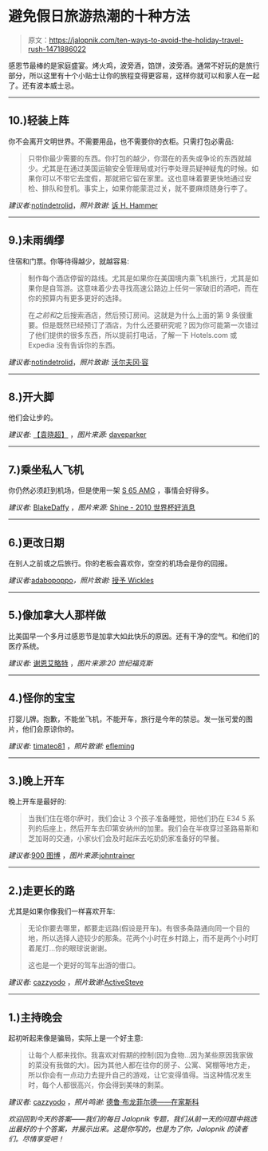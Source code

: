 # 避免假日旅游热潮的十种方法

> 原文：<https://jalopnik.com/ten-ways-to-avoid-the-holiday-travel-rush-1471886022>

感恩节最棒的是家庭盛宴。烤火鸡，波旁酒，馅饼，波旁酒。通常不好玩的是旅行部分，所以这里有十个小贴士让你的旅程变得更容易，这样你就可以和家人在一起了。还有波本威士忌。



* * *

## 10.)轻装上阵

你不会离开文明世界。不需要用品，也不需要你的衣柜。只需打包必需品:

> 只带你最少需要的东西。你打包的越少，你潜在的丢失或争论的东西就越少。尤其是在通过美国运输安全管理局或对行李处理员疑神疑鬼的时候。如果你可以不带它去度假，那就把它留在家里。这也意味着要更快地通过安检、排队和登机。事实上，如果你能蒙混过关，就不要麻烦随身行李了。

*建议者:*[notindetrolid](https://jalopnik.com/1471240943)，*照片致谢:* [诉 H. Hammer](http://www.flickr.com/photos/vhhammer/3200380028/sizes/l/)

* * *

## 9.)未雨绸缪

住宿和门票。你等待得越少，就越容易:

> 制作每个酒店停留的路线。尤其是如果你在美国境内乘飞机旅行，尤其是如果你是自驾游。这意味着少去寻找高速公路边上任何一家破旧的酒吧，而在你的预算内有更多更好的选择。
> 
> 在*之前和*之后搜索酒店，然后预订房间。这就是为什么上面的第 9 条很重要。但是既然已经预订了酒店，为什么还要研究呢？因为你可能第一次错过了他们提供的很多东西，所以提前打电话，了解一下 Hotels.com 或 Expedia 没有告诉你的东西。

*建议者:*[notindetrolid](https://jalopnik.com/1471240943)，*照片致谢:* [沃尔夫冈·容](http://www.flickr.com/photos/wolfgangjung/6998797226/sizes/l/)

* * *

## 8.)开大脚

他们会让步的。

*建议者:* [【袁晓超】](https://jalopnik.com/1471175087) ，*图片来源:* [daveparker](http://www.flickr.com/photos/daveparker/6804129134/sizes/l/)

* * *

## 7.)乘坐私人飞机

你仍然必须赶到机场，但是使用一架 [S 65 AMG](https://jalopnik.com/2014-mercedes-benz-s-65-amg-everything-plus-more-of-ev-1460736128) ，事情会好得多。

*建议者:* [BlakeDaffy](https://jalopnik.com/1471161728) ，*图片来源:* [Shine - 2010 世界杯好消息](http://www.flickr.com/photos/shine2010/)

* * *

## 6.)更改日期

在别人之前或之后旅行。你的老板会喜欢你，空空的机场会是你的回报。

*建议者:*[adabopoppo](https://jalopnik.com/1471163398)*，照片致谢:* [授予 Wickles](http://www.flickr.com/photos/grantwickes/7707335298/sizes/l/)

* * *

## 5.)像加拿大人那样做

比美国早一个多月过感恩节是加拿大如此快乐的原因。还有干净的空气。和他们的医疗系统。

*建议者:* [谢恩艾略特](http://shaneelliott.kinja.com/) ，*图片来源:20 世纪福克斯*

* * *

## 4.)怪你的宝宝

打婴儿牌。抱歉，不能坐飞机，不能开车，旅行是今年的禁忌。发一张可爱的图片，他们会原谅你的。

*建议者:* [timateo81](https://jalopnik.com/have-a-baby-a-few-months-early-and-play-the-hes-too-yo-1471163054) ，*照片致谢:* [efleming](http://www.flickr.com/photos/efleming/1882086947/sizes/l/)

* * *

## 3.)晚上开车

晚上开车是最好的:

> 当我们住在塔尔萨时，我们会让 3 个孩子准备睡觉，把他们扔在 E34 5 系列的后座上，然后开车去印第安纳州的加里。我们会在半夜穿过圣路易斯和芝加哥的交通，小家伙们会及时起床去吃奶奶家准备好的早餐。

*建议者:*[900 图博](https://jalopnik.com/1471174796) ，*图片来源:*[johntrainer](http://www.flickr.com/photos/trainor/)

* * *

## 2.)走更长的路

尤其是如果你像我们一样喜欢开车:

> 无论你要去哪里，都要走远路(假设是开车)。有很多条路通向同一个目的地，所以选择人迹较少的那条。花两个小时在乡村路上，而不是两个小时盯着尾灯...你的眼球说谢谢。
> 
> 这也是一个更好的驾车出游的借口。

*建议者:* [cazzyodo](https://jalopnik.com/1471173445) ，*照片致谢:*[ActiveSteve](http://www.flickr.com/photos/activesteve/5100365329/sizes/l/)

* * *

## 1.)主持晚会

起初听起来像是骗局，实际上是一个好主意:

> 让每个人都来找你。我喜欢对假期的控制(因为食物...因为某些原因我家做的菜没有我做的大)。因为其他人都在往你的房子、公寓、窝棚等地方走，所以你会有一点动力去提升自己的游戏，让它变得值得。当这种情况发生时，每个人都很高兴，你会得到美味的剩菜。

*建议者:* [cazzyodo](https://jalopnik.com/1471171469) ，*照片鸣谢:* [德鲁·布龙菲尔德——在家斯科](http://www.flickr.com/photos/athomeinscottsdale/)

*欢迎回到今天的答案——我们的每日 Jalopnik 专题，我们从前一天的问题中挑选出最好的十个答案，并展示出来。这是你写的，也是为了你，Jalopnik 的读者们。尽情享受吧！*